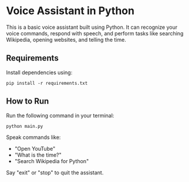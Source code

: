 # Voice Assistant in Python

This is a basic voice assistant built using Python. It can recognize your voice commands, respond with speech, and perform tasks like searching Wikipedia, opening websites, and telling the time.

## Requirements

Install dependencies using:
```
pip install -r requirements.txt
```

## How to Run

Run the following command in your terminal:
```
python main.py
```

Speak commands like:
- "Open YouTube"
- "What is the time?"
- "Search Wikipedia for Python"

Say "exit" or "stop" to quit the assistant.